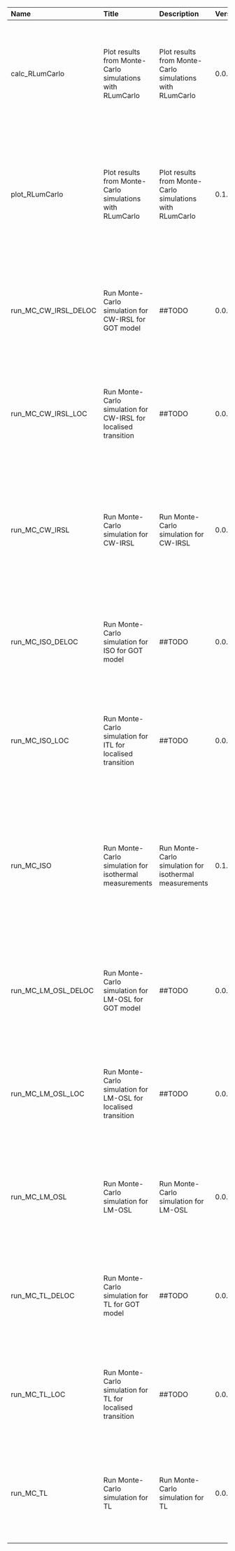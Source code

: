 

| Name                 | Title                                                           | Description                                              | Version | m.Date       | m.Time | Author                                                                                                                                                     | Citation                                                                                                                                                                                                                                                                                                                         |
|:---------------------|:----------------------------------------------------------------|:---------------------------------------------------------|:--------|:-------------|:-------|:-----------------------------------------------------------------------------------------------------------------------------------------------------------|:---------------------------------------------------------------------------------------------------------------------------------------------------------------------------------------------------------------------------------------------------------------------------------------------------------------------------------|
| calc_RLumCarlo       | Plot results from Monte-Carlo simulations with RLumCarlo        | Plot results from Monte-Carlo simulations with RLumCarlo | 0.0.1   | [2017-01-27] | NA     | Johannes Friedrich, University of Bayreuth (Germany) -                                                                                                  | Friedrich, J. (2019). calc_RLumCarlo(): Plot results from Monte-Carlo simulations with RLumCarlo. Function version 0.0.1 [2017-01-27]. In: Friedrich, J., Kreutzer, S. (2019). RLumCarlo: Monte-Carlo Methods for Simulating Luminescence PhenomenaR package version 0.1.0.9000-6. https://CRAN.R-project.org/package=RLumCarlo  |
| plot_RLumCarlo       | Plot results from Monte-Carlo simulations with RLumCarlo        | Plot results from Monte-Carlo simulations with RLumCarlo | 0.1.0   | NA           | NA     | Johannes Friedrich, University of Bayreuth (Germany), Sebastian Kreutzer, IRAMAT-CRP2A, Université -  Bordeaux Montaigne (France) -                  | Friedrich, J., Kreutzer, S. (2019). plot_RLumCarlo(): Plot results from Monte-Carlo simulations with RLumCarlo. Function version 0.1.0. In: Friedrich, J., Kreutzer, S. (2019). RLumCarlo: Monte-Carlo Methods for Simulating Luminescence PhenomenaR package version 0.1.0.9000-6. https://CRAN.R-project.org/package=RLumCarlo |
| run_MC_CW_IRSL_DELOC | Run Monte-Carlo simulation for CW-IRSL for GOT model            | ##TODO                                                   | 0.0.1   | NA           | NA     | Sebastian Kreutzer, IRAMAT-CRP2A, UMR 5060, CNRS - Université Bordeaux Montaigne (France) -                                                             | Kreutzer, S. (2019). run_MC_CW_IRSL_DELOC(): Run Monte-Carlo simulation for CW-IRSL for GOT model. Function version 0.0.1. In: Friedrich, J., Kreutzer, S. (2019). RLumCarlo: Monte-Carlo Methods for Simulating Luminescence PhenomenaR package version 0.1.0.9000-6. https://CRAN.R-project.org/package=RLumCarlo              |
| run_MC_CW_IRSL_LOC   | Run Monte-Carlo simulation for CW-IRSL for localised transition | ##TODO                                                   | 0.0.1   | NA           | NA     | Sebastian Kreutzer, IRAMAT-CRP2A, UMR 5060, CNRS - Université Bordeaux Montaigne (France) -                                                             | Kreutzer, S. (2019). run_MC_CW_IRSL_LOC(): Run Monte-Carlo simulation for CW-IRSL for localised transition. Function version 0.0.1. In: Friedrich, J., Kreutzer, S. (2019). RLumCarlo: Monte-Carlo Methods for Simulating Luminescence PhenomenaR package version 0.1.0.9000-6. https://CRAN.R-project.org/package=RLumCarlo     |
| run_MC_CW_IRSL       | Run Monte-Carlo simulation for CW-IRSL                          | Run Monte-Carlo simulation for CW-IRSL                   | 0.0.2   | [2017-01-31] | NA     | Johannes Friedrich, University of Bayreuth (Germany), Sebastian Kreutzer, IRAMAT-CRP2A, Université Bordeaux Montaigne (France) -                        | Friedrich, J., Kreutzer, S. (2019). run_MC_CW_IRSL(): Run Monte-Carlo simulation for CW-IRSL. Function version 0.0.2 [2017-01-31]. In: Friedrich, J., Kreutzer, S. (2019). RLumCarlo: Monte-Carlo Methods for Simulating Luminescence PhenomenaR package version 0.1.0.9000-6. https://CRAN.R-project.org/package=RLumCarlo      |
| run_MC_ISO_DELOC     | Run Monte-Carlo simulation for ISO for GOT model                | ##TODO                                                   | 0.0.1   | NA           | NA     | Sebastian Kreutzer, IRAMAT-CRP2A, UMR 5060, CNRS - Université Bordeaux Montaigne (France) -                                                             | Kreutzer, S. (2019). run_MC_ISO_DELOC(): Run Monte-Carlo simulation for ISO for GOT model. Function version 0.0.1. In: Friedrich, J., Kreutzer, S. (2019). RLumCarlo: Monte-Carlo Methods for Simulating Luminescence PhenomenaR package version 0.1.0.9000-6. https://CRAN.R-project.org/package=RLumCarlo                      |
| run_MC_ISO_LOC       | Run Monte-Carlo simulation for ITL for localised transition     | ##TODO                                                   | 0.0.1   | NA           | NA     | Sebastian Kreutzer, IRAMAT-CRP2A, UMR 5060, CNRS - Université Bordeaux Montaigne (France) -                                                             | Kreutzer, S. (2019). run_MC_ISO_LOC(): Run Monte-Carlo simulation for ITL for localised transition. Function version 0.0.1. In: Friedrich, J., Kreutzer, S. (2019). RLumCarlo: Monte-Carlo Methods for Simulating Luminescence PhenomenaR package version 0.1.0.9000-6. https://CRAN.R-project.org/package=RLumCarlo             |
| run_MC_ISO           | Run Monte-Carlo simulation for isothermal measurements          | Run Monte-Carlo simulation for isothermal measurements   | 0.1.0   | NA           | NA     | Johannes Friedrich, University of Bayreuth (Germany), Sebastian Kreutzer, IRAMAT-CRP2A, -  UMR 5060, CNRS - Univerité Bordeaux Montaigne (France) -  | Friedrich, J., Kreutzer, S. (2019). run_MC_ISO(): Run Monte-Carlo simulation for isothermal measurements. Function version 0.1.0. In: Friedrich, J., Kreutzer, S. (2019). RLumCarlo: Monte-Carlo Methods for Simulating Luminescence PhenomenaR package version 0.1.0.9000-6. https://CRAN.R-project.org/package=RLumCarlo       |
| run_MC_LM_OSL_DELOC  | Run Monte-Carlo simulation for LM-OSL for GOT model             | ##TODO                                                   | 0.0.1   | NA           | NA     | Sebastian Kreutzer, IRAMAT-CRP2A, UMR 5060, CNRS - Université Bordeaux Montaigne (France) -                                                             | Kreutzer, S. (2019). run_MC_LM_OSL_DELOC(): Run Monte-Carlo simulation for LM-OSL for GOT model. Function version 0.0.1. In: Friedrich, J., Kreutzer, S. (2019). RLumCarlo: Monte-Carlo Methods for Simulating Luminescence PhenomenaR package version 0.1.0.9000-6. https://CRAN.R-project.org/package=RLumCarlo                |
| run_MC_LM_OSL_LOC    | Run Monte-Carlo simulation for LM-OSL for localised transition  | ##TODO                                                   | 0.0.1   | NA           | NA     | Sebastian Kreutzer, IRAMAT-CRP2A, UMR 5060, CNRS - Université Bordeaux Montaigne (France) -                                                             | Kreutzer, S. (2019). run_MC_LM_OSL_LOC(): Run Monte-Carlo simulation for LM-OSL for localised transition. Function version 0.0.1. In: Friedrich, J., Kreutzer, S. (2019). RLumCarlo: Monte-Carlo Methods for Simulating Luminescence PhenomenaR package version 0.1.0.9000-6. https://CRAN.R-project.org/package=RLumCarlo       |
| run_MC_LM_OSL        | Run Monte-Carlo simulation for LM-OSL                           | Run Monte-Carlo simulation for LM-OSL                    | 0.0.1   | [2017-01-27] | NA     | Johannes Friedrich, University of Bayreuth (Germany) -                                                                                                  | Friedrich, J. (2019). run_MC_LM_OSL(): Run Monte-Carlo simulation for LM-OSL. Function version 0.0.1 [2017-01-27]. In: Friedrich, J., Kreutzer, S. (2019). RLumCarlo: Monte-Carlo Methods for Simulating Luminescence PhenomenaR package version 0.1.0.9000-6. https://CRAN.R-project.org/package=RLumCarlo                      |
| run_MC_TL_DELOC      | Run Monte-Carlo simulation for TL for GOT model                 | ##TODO                                                   | 0.0.1   | NA           | NA     | Sebastian Kreutzer, IRAMAT-CRP2A, UMR 5060, CNRS - Université Bordeaux Montaigne (France) -                                                             | Kreutzer, S. (2019). run_MC_TL_DELOC(): Run Monte-Carlo simulation for TL for GOT model. Function version 0.0.1. In: Friedrich, J., Kreutzer, S. (2019). RLumCarlo: Monte-Carlo Methods for Simulating Luminescence PhenomenaR package version 0.1.0.9000-6. https://CRAN.R-project.org/package=RLumCarlo                        |
| run_MC_TL_LOC        | Run Monte-Carlo simulation for TL for localised transition      | ##TODO                                                   | 0.0.1   | NA           | NA     | Sebastian Kreutzer, IRAMAT-CRP2A, UMR 5060, CNRS - Université Bordeaux Montaigne (France) -                                                             | Kreutzer, S. (2019). run_MC_TL_LOC(): Run Monte-Carlo simulation for TL for localised transition. Function version 0.0.1. In: Friedrich, J., Kreutzer, S. (2019). RLumCarlo: Monte-Carlo Methods for Simulating Luminescence PhenomenaR package version 0.1.0.9000-6. https://CRAN.R-project.org/package=RLumCarlo               |
| run_MC_TL            | Run Monte-Carlo simulation for TL                               | Run Monte-Carlo simulation for TL                        | 0.0.1   | [2017-01-27] | NA     | Johannes Friedrich, University of Bayreuth (Germany) -                                                                                                  | Friedrich, J. (2019). run_MC_TL(): Run Monte-Carlo simulation for TL. Function version 0.0.1 [2017-01-27]. In: Friedrich, J., Kreutzer, S. (2019). RLumCarlo: Monte-Carlo Methods for Simulating Luminescence PhenomenaR package version 0.1.0.9000-6. https://CRAN.R-project.org/package=RLumCarlo                              |

